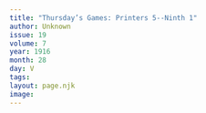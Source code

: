 ```yaml
---
title: "Thursday’s Games: Printers 5--Ninth 1"
author: Unknown
issue: 19
volume: 7
year: 1916
month: 28
day: V
tags:
layout: page.njk
image:
---
```





